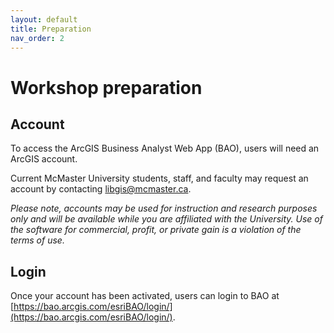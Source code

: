 ```yaml
---
layout: default
title: Preparation
nav_order: 2
---
```


<!-- Edit the content below for the workshop in question. Once you're ready to publish, remove the comment characters e.g. "<!--" at the start and end -->


# Workshop preparation 

## Account 

To access the ArcGIS Business Analyst Web App (BAO), users will need an ArcGIS account.  

Current McMaster University students, staff, and faculty may request an account by contacting [libgis@mcmaster.ca](mailto:libgis@mcmaster.ca). 

*Please note, accounts may be used for instruction and research purposes only and will be available while you are affiliated with the University. Use of the software for commercial, profit, or private gain is a violation of the terms of use.*

## Login 

Once your account has been activated, users can login to BAO at [https://bao.arcgis.com/esriBAO/login/](https://bao.arcgis.com/esriBAO/login/).
